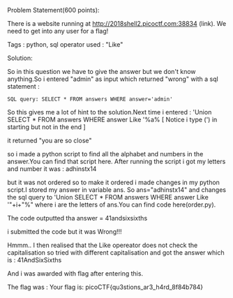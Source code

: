 Problem Statement(600 points):

There is a website running at http://2018shell2.picoctf.com:38834 (link). We need to get into any user for a flag!

Tags : python, sql operator used : "Like"

Solution:

So in this question we have to give the answer but we don't know anything.So i entered "admin" as input which returned "wrong" with a sql statement :

	SQL query: SELECT * FROM answers WHERE answer='admin'

So this gives me a lot of hint to the solution.Next time i entered :
	'Union SELECT  * FROM answers WHERE answer Like '%a%  [ Notice i type (') in starting but not in the end ]

it returned "you are so close"

so i made a python script to find all the alphabet and numbers in the answer.You can find that script here.
After running the script i got my letters and number it was :  adhinstx14

but it was not ordered so to make it ordered i made changes in my python script.I stored my answer in variable ans.
So ans="adhinstx14" and changes the sql query to 'Union SELECT  * FROM answers WHERE answer Like '"+i+"%" where i are the letters of ans.You can find code here(order.py).

The code outputted tha answer = 41andsixsixths

i submitted the code but it was Wrong!!!

Hmmm.. 
I then realised that the Like opereator does not check the capitalisation so tried  with different capitalisation and got the answer which is : 41AndSixSixths

And i was awarded with flag after entering this.

The flag was :  Your flag is: picoCTF{qu3stions_ar3_h4rd_8f84b784}

